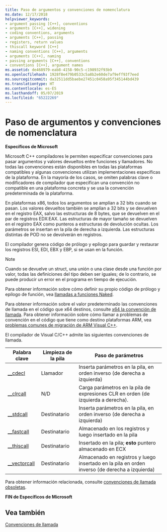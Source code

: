 ```yaml
---
title: Paso de argumentos y convenciones de nomenclatura
ms.date: 12/17/2018
helpviewer_keywords:
- argument passing [C++], conventions
- arguments [C++], widening
- coding conventions, arguments
- arguments [C++], passing
- registers, return values
- thiscall keyword [C++]
- naming conventions [C++], arguments
- arguments [C++], naming
- passing arguments [C++], conventions
- conventions [C++], argument names
ms.assetid: de468979-eab8-4158-90c5-c198932f93b9
ms.openlocfilehash: 1928f8e479b0533c5a8b2e60de7af9eff93f7eed
ms.sourcegitcommit: da32511dd5baebe27451c0458a95f345144bd439
ms.translationtype: HT
ms.contentlocale: es-ES
ms.lasthandoff: 05/07/2019
ms.locfileid: "65222269"
---
```

# <a name="argument-passing-and-naming-conventions"></a>Paso de argumentos y convenciones de nomenclatura

**Específicos de Microsoft**

Microsoft C++ compiladores le permiten especificar convenciones para pasar argumentos y valores devueltos entre funciones y llamadores. No todas las convenciones están disponibles en todas las plataformas compatibles y algunas convenciones utilizan implementaciones específicas de la plataforma. En la mayoría de los casos, se omiten palabras clave o modificadores de compilador que especifican una convención no compatible en una plataforma concreta y se usa la convención predeterminada de la plataforma.

En plataformas x86, todos los argumentos se amplían a 32 bits cuando se pasan. Los valores devueltos también se amplían a 32 bits y se devuelven en el registro EAX, salvo las estructuras de 8 bytes, que se devuelven en el par de registros EDX:EAX. Las estructuras de mayor tamaño se devuelven en el registro EAX como punteros a estructuras de devolución ocultas. Los parámetros se insertan en la pila de derecha a izquierda. Las estructuras distintas de POD no se devolverán en registros.

El compilador genera código de prólogo y epílogo para guardar y restaurar los registros ESI, EDI, EBX y EBP, si se usan en la función.

> [!NOTE]
> Cuando se devuelve un struct, una unión o una clase desde una función por valor, todas las definiciones del tipo deben ser iguales; de lo contrario, se puede producir un error en el programa en tiempo de ejecución.

Para obtener información sobre cómo definir su propio código de prólogo y epílogo de función, vea [llamadas a funciones Naked](../cpp/naked-function-calls.md).

Para obtener información sobre el valor predeterminado las convenciones de llamada en el código que x64 destinos, consulte [x64 la convención de llamada](../build/x64-calling-convention.md). Para obtener información sobre cómo llamar a problemas de convención en el código que tiene como destino plataformas ARM, vea [problemas comunes de migración de ARM Visual C++](../build/common-visual-cpp-arm-migration-issues.md).

El compilador de Visual C/C++ admite las siguientes convenciones de llamada.

|Palabra clave|Limpieza de la pila|Paso de parámetros|
|-------------|-------------------|-----------------------|
|[__cdecl](../cpp/cdecl.md)|Llamador|Inserta parámetros en la pila, en orden inverso (de derecha a izquierda)|
|[__clrcall](../cpp/clrcall.md)|N/D|Carga parámetros en la pila de expresiones CLR en orden (de izquierda a derecha).|
|[__stdcall](../cpp/stdcall.md)|Destinatario|Inserta parámetros en la pila, en orden inverso (de derecha a izquierda)|
|[__fastcall](../cpp/fastcall.md)|Destinatario|Almacenado en los registros y luego insertado en la pila|
|[__thiscall](../cpp/thiscall.md)|Destinatario|Insertado en la pila; **esto** puntero almacenado en ECX|
|[__vectorcall](../cpp/vectorcall.md)|Destinatario|Almacenado en registros y luego insertado en la pila en orden inverso (de derecha a izquierda)|

Para obtener información relacionada, consulte [convenciones de llamada obsoletas](../cpp/obsolete-calling-conventions.md).

**FIN de Específicos de Microsoft**

## <a name="see-also"></a>Vea también

[Convenciones de llamada](../cpp/calling-conventions.md)